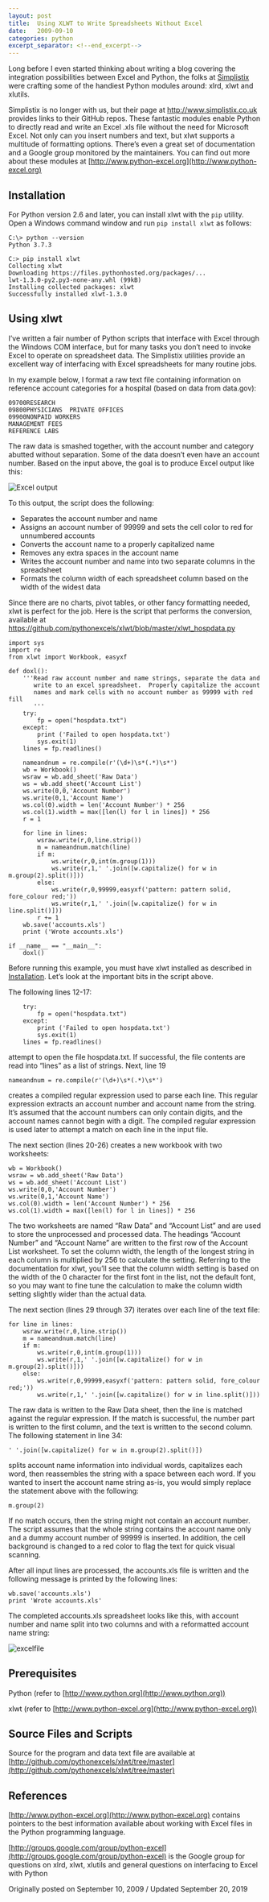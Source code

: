 ```yaml
---
layout: post
title:  Using XLWT to Write Spreadsheets Without Excel
date:   2009-09-10
categories: python
excerpt_separator: <!--end_excerpt-->
---
```


Long before I even started thinking about writing a blog covering the
integration possibilities between Excel and Python, the folks at
[Simplistix](http://www.simplistix.co.uk) were crafting some of the
handiest Python modules around: xlrd, xlwt and xlutils.

<!--end_excerpt-->

Simplistix is no longer with us, but their page at
http://www.simplistix.co.uk provides links to their GitHub repos.
These fantastic modules enable Python to directly read and write an
Excel .xls file without the need for Microsoft Excel. Not only can you
insert numbers and text, but xlwt supports a multitude of formatting
options. There’s even a great set of documentation and a Google group
monitored by the maintainers. You can find out more about these
modules at [http://www.python-excel.org](http://www.python-excel.org)

## Installation

For Python version 2.6 and later, you can install xlwt with the `pip`
utility. Open a Windows command window and run `pip install xlwt` as
follows:

```
C:\> python --version
Python 3.7.3

C:> pip install xlwt
Collecting xlwt
Downloading https://files.pythonhosted.org/packages/...
lwt-1.3.0-py2.py3-none-any.whl (99kB)
Installing collected packages: xlwt
Successfully installed xlwt-1.3.0
```

## Using xlwt

I’ve written a fair number of Python scripts that interface with Excel
through the Windows COM interface, but for many tasks you don’t need
to invoke Excel to operate on spreadsheet data. The Simplistix
utilities provide an excellent way of interfacing with Excel
spreadsheets for many routine jobs.

In my example below, I format a raw text file containing information
on reference account categories for a hospital (based on data from
data.gov):

```
09700RESEARCH
09800PHYSICIANS  PRIVATE OFFICES
09900NONPAID WORKERS
MANAGEMENT FEES
REFERENCE LABS
```

The raw data is smashed together, with the account number and category
abutted without separation. Some of the data doesn’t even have an
account number. Based on the input above, the goal is to produce Excel
output like this:

![Excel output](/assets/images/20090910_1.png)

To this output, the script does the following:

* Separates the account number and name
* Assigns an account number of 99999 and sets the cell color to red for
unnumbered accounts
* Converts the account name to a properly capitalized name
* Removes any extra spaces in the account name
* Writes the account number and name into two separate columns in the spreadsheet
* Formats the column width of each spreadsheet column based on the width of the
widest data

Since there are no charts, pivot tables, or other fancy formatting
needed, xlwt is perfect for the job. Here is the script that performs
the conversion, available at
https://github.com/pythonexcels/xlwt/blob/master/xlwt_hospdata.py

```
import sys
import re
from xlwt import Workbook, easyxf

def doxl():
    '''Read raw account number and name strings, separate the data and
       write to an excel spreadsheet.  Properly capitalize the account
       names and mark cells with no account number as 99999 with red fill
       '''
    try:
        fp = open("hospdata.txt")
    except:
        print ('Failed to open hospdata.txt')
        sys.exit(1)
    lines = fp.readlines()

    nameandnum = re.compile(r'(\d+)\s*(.*)\s*')
    wb = Workbook()
    wsraw = wb.add_sheet('Raw Data')
    ws = wb.add_sheet('Account List')
    ws.write(0,0,'Account Number')
    ws.write(0,1,'Account Name')
    ws.col(0).width = len('Account Number') * 256
    ws.col(1).width = max([len(l) for l in lines]) * 256
    r = 1

    for line in lines:
        wsraw.write(r,0,line.strip())
        m = nameandnum.match(line)
        if m:
            ws.write(r,0,int(m.group(1)))
            ws.write(r,1,' '.join([w.capitalize() for w in m.group(2).split()]))
        else:
            ws.write(r,0,99999,easyxf('pattern: pattern solid, fore_colour red;'))
            ws.write(r,1,' '.join([w.capitalize() for w in line.split()]))
        r += 1
    wb.save('accounts.xls')
    print ('Wrote accounts.xls')

if __name__ == "__main__":
    doxl()
```

Before running this example, you must have xlwt installed as described in
[Installation](#installation). Let’s look at the important bits in the script above.

The following lines 12-17:

```
    try:
        fp = open("hospdata.txt")
    except:
        print ('Failed to open hospdata.txt')
        sys.exit(1)
    lines = fp.readlines()
```

attempt to open the file hospdata.txt. If successful, the file contents are read
into “lines” as a list of strings. Next, line 19

```
nameandnum = re.compile(r'(\d+)\s*(.*)\s*')
```

creates a compiled regular expression used to parse each line. This regular
expression extracts an account number and account name from the string. It’s
assumed that the account numbers can only contain digits, and the account names
cannot begin with a digit. The compiled regular expression is used later to
attempt a match on each line in the input file.

The next section (lines 20-26) creates a new workbook with two worksheets:

```
wb = Workbook()
wsraw = wb.add_sheet('Raw Data')
ws = wb.add_sheet('Account List')
ws.write(0,0,'Account Number')
ws.write(0,1,'Account Name')
ws.col(0).width = len('Account Number') * 256
ws.col(1).width = max([len(l) for l in lines]) * 256
```

The two worksheets are named “Raw Data” and “Account List” and are
used to store the unprocessed and processed data. The headings
“Account Number” and “Account Name” are written to the first row of
the Account List worksheet. To set the column width, the length of the
longest string in each column is multiplied by 256 to calculate the
setting. Referring to the documentation for xlwt, you’ll see that the
column width setting is based on the width of the 0 character for the
first font in the list, not the default font, so you may want to fine
tune the calculation to make the column width setting slightly wider
than the actual data.

The next section (lines 29 through 37) iterates over each line of the
text file:

```
for line in lines:
    wsraw.write(r,0,line.strip())
    m = nameandnum.match(line)
    if m:
        ws.write(r,0,int(m.group(1)))
        ws.write(r,1,' '.join([w.capitalize() for w in m.group(2).split()]))
    else:
        ws.write(r,0,99999,easyxf('pattern: pattern solid, fore_colour red;'))
        ws.write(r,1,' '.join([w.capitalize() for w in line.split()]))
```

The raw data is written to the Raw Data sheet, then the line is matched against
the regular expression. If the match is successful, the number part is written
to the first column, and the text is written to the second column. The following
statement in line 34:

```
' '.join([w.capitalize() for w in m.group(2).split()])
```

splits account name information into individual words, capitalizes
each word, then reassembles the string with a space between each word.
If you wanted to insert the account name string as-is, you would
simply replace the statement above with the following:

```
m.group(2)
```

If no match occurs, then the string might not contain an account
number. The script assumes that the whole string contains the account
name only and a dummy account number of 99999 is inserted. In
addition, the cell background is changed to a red color to flag the
text for quick visual scanning.

After all input lines are processed, the accounts.xls file is written
and the following message is printed by the following lines:

```
wb.save('accounts.xls')
print 'Wrote accounts.xls'
```

The completed accounts.xls spreadsheet looks like this, with account
number and name split into two columns and with a reformatted account
name string:

![excelfile](/assets/images/20090910_2.png)

## Prerequisites

Python (refer to [http://www.python.org](http://www.python.org))

xlwt (refer to [http://www.python-excel.org](http://www.python-excel.org))

## Source Files and Scripts

Source for the program and data text file are available at
[http://github.com/pythonexcels/xlwt/tree/master](http://github.com/pythonexcels/xlwt/tree/master)

## References

[http://www.python-excel.org](http://www.python-excel.org) contains pointers to
the best information available about working with Excel files in the Python
programming language.

[http://groups.google.com/group/python-excel](http://groups.google.com/group/python-excel)
is the Google group for questions on xlrd, xlwt, xlutils and general questions
on interfacing to Excel with Python

Originally posted on September 10, 2009 / Updated September 20, 2019
